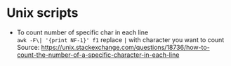 # Unix scripts
* To count number of specific char in each line \
`awk -F\| '{print NF-1}' f1` replace `|` with character you want to count \
Source: https://unix.stackexchange.com/questions/18736/how-to-count-the-number-of-a-specific-character-in-each-line
